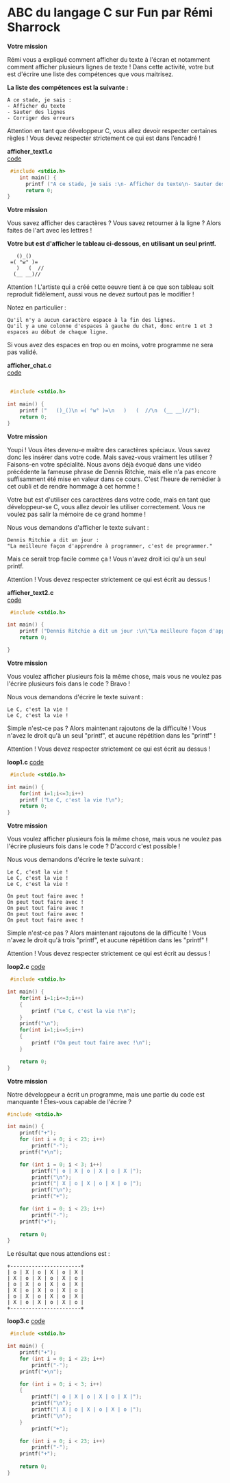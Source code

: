# ABC du langage C sur Fun par Rémi Sharrock

**Votre mission**

Rémi vous a expliqué comment afficher du texte à l'écran et notamment comment afficher plusieurs lignes de texte ! Dans cette activité, votre but est d'écrire une liste des compétences que vous maitrisez.

**La liste des compétences est la suivante :**


    A ce stade, je sais :  
    - Afficher du texte  
    - Sauter des lignes  
    - Corriger des erreurs   


Attention en tant que développeur C, vous allez devoir respecter certaines règles ! Vous devez respecter strictement ce qui est dans l’encadré !  


**afficher_text1.c**  
[code](./afficher_text1.c)
```c
 #include <stdio.h>
    int main() {
      printf ("A ce stade, je sais :\n- Afficher du texte\n- Sauter des lignes\n- Corriger des erreurs");
      return 0;
}  
```


**Votre mission**

Vous savez afficher des caractères ? Vous savez retourner à la ligne ? Alors faites de l'art avec les lettres !

**Votre but est d'afficher le tableau ci-dessous, en utilisant un seul printf.**

```
   ()_()
 =( °w° )=
   )   (  //
  (__ __)//

```
Attention ! L'artiste qui a créé cette oeuvre tient à ce que son tableau soit reproduit fidèlement, aussi vous ne devez surtout pas le modifier !

Notez en particulier :

    Qu'il n'y a aucun caractère espace à la fin des lignes.
    Qu'il y a une colonne d'espaces à gauche du chat, donc entre 1 et 3 espaces au début de chaque ligne.

Si vous avez des espaces en trop ou en moins, votre programme ne sera pas validé. 

**afficher_chat.c**  
[code](./afficher_chat.c)
```c
 
 #include <stdio.h>

int main() {
    printf ("   ()_()\n =( °w° )=\n   )   (  //\n  (__ __)//");
    return 0;
}
```
**Votre mission**

Youpi ! Vous êtes devenu-e maître des caractères spéciaux. Vous savez donc les insérer dans votre code. Mais savez-vous vraiment les utiliser ? Faisons-en votre spécialité. Nous avons déjà évoqué dans une vidéo précédente la fameuse phrase de Dennis Ritchie, mais elle n'a pas encore suffisamment été mise en valeur dans ce cours. C'est l'heure de remédier à cet oubli et de rendre hommage à cet homme !

Votre but est d'utiliser ces caractères dans votre code, mais en tant que développeur-se C, vous allez devoir les utiliser correctement. Vous ne voulez pas salir la mémoire de ce grand homme !

Nous vous demandons d'afficher le texte suivant :
```
Dennis Ritchie a dit un jour : 
"La meilleure façon d'apprendre à programmer, c'est de programmer."
```
Mais ce serait trop facile comme ça ! Vous n'avez droit ici qu'à un seul printf.

Attention ! Vous devez respecter strictement ce qui est écrit au dessus ! 

**afficher_text2.c**  
[code](./afficher_text2.c)
```c
 #include <stdio.h>

int main() {
    printf ("Dennis Ritchie a dit un jour :\n\"La meilleure façon d'apprendre à programmer, c'est de programmer.\"");
    return 0;

}  
```
**Votre mission**

Vous voulez afficher plusieurs fois la même chose, mais vous ne voulez pas l'écrire plusieurs fois dans le code ? Bravo !

Nous vous demandons d'écrire le texte suivant :


```Le C, c'est la vie !
Le C, c'est la vie !
Le C, c'est la vie !
```			

Simple n'est-ce pas ? Alors maintenant rajoutons de la difficulté ! Vous n'avez le droit qu'à un seul "printf", et aucune répétition dans les "printf" !

Attention ! Vous devez respecter strictement ce qui est écrit au dessus ! 


**loop1.c**
[code](./loop1.c)

```c
 #include <stdio.h>

int main() {
	for(int i=1;i<=3;i++)
    printf ("Le C, c'est la vie !\n");
    return 0;
}
```
**Votre mission**

Vous voulez afficher plusieurs fois la même chose, mais vous ne voulez pas l'écrire plusieurs fois dans le code ? D'accord c'est possible !

Nous vous demandons d'écrire le texte suivant :
```
Le C, c'est la vie !
Le C, c'est la vie !
Le C, c'est la vie !

On peut tout faire avec !
On peut tout faire avec !
On peut tout faire avec !
On peut tout faire avec !
On peut tout faire avec !
```			

Simple n'est-ce pas ? Alors maintenant rajoutons de la difficulté ! Vous n'avez le droit qu'à trois "printf", et aucune répétition dans les "printf" !

Attention ! Vous devez respecter strictement ce qui est écrit au dessus !

**loop2.c**
[code](./loop2.c)

```c
 #include <stdio.h>

int main() {
	for(int i=1;i<=3;i++)
	{
		printf ("Le C, c'est la vie !\n");
	}
	printf("\n");
	for(int i=1;i<=5;i++)
	{
		printf ("On peut tout faire avec !\n");
	}

    return 0;
}
```
**Votre mission**

Notre développeur a écrit un programme, mais une partie du code est manquante ! Êtes-vous capable de l'écrire ?
```c
#include <stdio.h>

int main() {
	printf("+");
	for (int i = 0; i < 23; i++)
		printf("-");
	printf("+\n");

	for (int i = 0; i < 3; i++)
		printf("| o | X | o | X | o | X |");
		printf("\n");
		printf("| X | o | X | o | X | o |");
		printf("\n");
		printf("+");

	for (int i = 0; i < 23; i++)
		printf("-");
	printf("+");
	
    return 0;
}
```			

Le résultat que nous attendions est :
```
+-----------------------+
| o | X | o | X | o | X |
| X | o | X | o | X | o |
| o | X | o | X | o | X |
| X | o | X | o | X | o |
| o | X | o | X | o | X |
| X | o | X | o | X | o |
+-----------------------+
```
**loop3.c**
[code](./loop3.c)

```c
 #include <stdio.h>

int main() {
	printf("+");
	for (int i = 0; i < 23; i++)
		printf("-");
	printf("+\n");

	for (int i = 0; i < 3; i++)
	{
		printf("| o | X | o | X | o | X |");
		printf("\n");
		printf("| X | o | X | o | X | o |");
		printf("\n");
	}
		printf("+");

	for (int i = 0; i < 23; i++)
		printf("-");
	printf("+");
	
    return 0;
}

```


